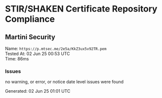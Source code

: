 # STIR/SHAKEN Certificate Repository Compliance

## Martini Security

Name: `https://p.mtsec.me/2e5a/KkZ3ux5v92TR.pem`\
Tested At: 02 Jun 25 00:53 UTC\
Time: 86ms

### Issues

no warning, or error, or notice date level issues were found

Generated: 02 Jun 25 01:01 UTC